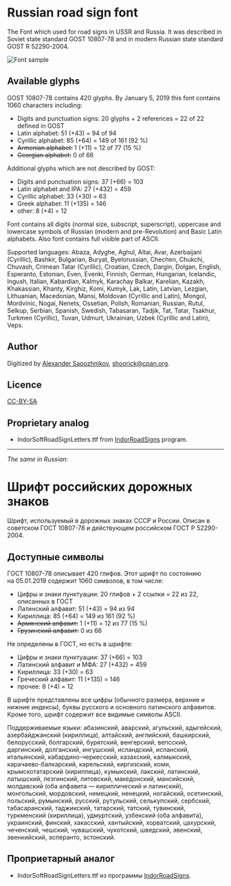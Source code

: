 Russian road sign font
======================

The Font which used for road signs in USSR and Russia.
It was described in Soviet state standard GOST 10807-78 and
in modern Russian state standard GOST R 52290-2004.

![Font sample](http://habrastorage.org/storage2/fb7/716/823/fb771682308a41efbfd9082e7633f7e2.png)

Available glyphs
----------------

GOST 10807-78 contains 420 glyphs.
By January 5, 2019 this font contains 1060 characters including:

* Digits and punctuation signs: 20 glyphs + 2 references = 22 of 22 defined in GOST
* Latin alphabet: 51 (+43) = 94 of 94
* Cyrillic alphabet: 85 (+64) = 149 of 161 (92 %)
* ~~Armenian alphabet:~~ 1 (+11) = 12 of 77 (15 %)
* ~~Georgian alphabet:~~ 0 of 66

Additional glyphs which are not described by GOST:

* Digits and punctuation signs: 37 (+66) = 103
* Latin alphabet and IPA: 27 (+432) = 459
* Cyrillic alphabet: 33 (+30) = 63
* Greek alphabet: 11 (+135) = 146
* other: 8 (+4) = 12

Font contains all digits (normal size, subscript, superscript),
uppercase and lowercase symbols of Russian (modern and pre-Revolution)
and Basic Latin alphabets. Also font contains full visible part of ASCII.

Supported languages:
Abaza, Adyghe, Aghul, Altai, Avar, Azerbaijani (Cyrillic), Bashkir, Bulgarian,
Buryat, Byelorussian, Chechen, Chukchi, Chuvash, Crimean Tatar (Cyrillic),
Croatian, Czech, Dargin, Dolgan, English, Esperanto, Estonian, Even, Evenki,
Finnish, German, Hungarian, Icelandic, Ingush, Italian, Kabardian, Kalmyk,
Karachay Balkar, Karelian, Kazakh, Khakassian, Khanty, Kirghiz, Komi, Kumyk,
Lak, Latin, Latvian, Lezgian, Lithuanian, Macedonian, Mansi, Moldovan (Cyrillic
and Latin), Mongol, Mordvinic, Nogai, Nenets, Ossetian, Polish, Romanian,
Russian, Rutul, Selkup, Serbian, Spanish, Swedish, Tabasaran, Tadjik, Tat,
Tatar, Tsakhur, Turkmen (Cyrillic), Tuvan, Udmurt, Ukrainian, Uzbek (Cyrillic
and Latin), Veps.

Author
------

Digitized by [Alexander Sapozhnikov](http://shoorick.ru/), <shoorick@cpan.org>.

Licence
-------

[CC-BY-SA](http://creativecommons.org/licenses/by-sa/3.0/)

Proprietary analog
------------------

* IndorSoftRoadSignLetters.ttf from
[IndorRoadSigns](http://www.indorsoft.ru/products/roadsigns/) program.

--------------------------------------------------
_The same in Russian:_

Шрифт российских дорожных знаков
================================

Шрифт, используемый в дорожных знаках СССР и России.
Описан в советском ГОСТ 10807-78 и действующем российском ГОСТ Р 52290-2004.

Доступные символы
----------------

ГОСТ 10807-78 описывает 420 глифов.
Этот шрифт по состоянию на 05.01.2019 содержит 1060 символов, в том числе:

* Цифры и знаки пунктуации: 20 глифов + 2 ссылки = 22 из 22, описанных в ГОСТ
* Латинский алфавит: 51 (+43) = 94 из 94
* Кириллица: 85 (+64) = 149 из 161 (92 %)
* ~~Армянский алфавит:~~ 1 (+11) = 12 из 77 (15 %)
* ~~Грузинский алфавит:~~ 0 из 66

Не определены в ГОСТ, но есть в шрифте:

* Цифры и знаки пунктуации: 37 (+66) = 103
* Латинский алфавит и МФА: 27 (+432) = 459
* Кириллица: 33 (+30) = 63
* Греческий алфавит: 11 (+135) = 146
* прочее: 8 (+4) = 12

В шрифте представлены все цифры (обычного размера, верхние и нижние индексы),
буквы русского и основного латинского алфавитов. Кроме того, шрифт содержит все
видимые символы ASCII.

Поддерживаемые языки:
абазинский, аварский, агульский, адыгейский, азербайджанский (кириллица),
алтайский, английский, башкирский, белорусский, болгарский, бурятский,
венгерский, вепсский, даргинский, долганский, ингушский, исландский, испанский,
итальянский, кабардино-черкесский, казахский, калмыкский, карачаево-балкарский,
карельский, киргизский, коми, крымскотатарский (кириллица), кумыкский, лакский,
латинский, латышский, лезгинский, литовский, македонский, мансийский,
молдавский (оба алфавита — кириллический и латинский), монгольский, мордовский,
немецкий, ненецкий, ногайский, осетинский, польский, румынский, русский,
рутульский, селькупский, сербский, табасаранский, таджикский, татарский,
татский, тувинский, туркменский (кириллица), удмуртский, узбекский (оба
алфавита), украинский, финский, хакасский, хантыйский, хорватский, цахурский,
чеченский, чешский, чувашский, чукотский, шведский, эвенский, эвенкийский,
эсперанто, эстонский.

Проприетарный аналог
--------------------

* IndorSoftRoadSignLetters.ttf из программы
[IndorRoadSigns](http://www.indorsoft.ru/products/roadsigns/).
